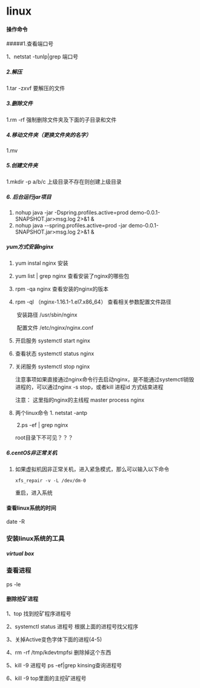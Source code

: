 # linux

#### 操作命令

#####1.查看端口号

1、netstat -tunlp|grep 端口号

##### 2.解压

1.tar -zxvf  要解压的文件

##### 3.删除文件

1.rm -rf  强制删除文件夹及下面的子目录和文件

##### 4.移动文件夹（更换文件夹的名字）

1.mv

##### 5.创建文件夹

1.mkdir -p a/b/c   上级目录不存在则创建上级目录

##### 6. 后台运行jar项目

1. nohup java -jar -Dspring.profiles.active=prod demo-0.0.1-SNAPSHOT.jar>msg.log 2>&1 & 
2. nohup java --spring.profiles.active=prod  -jar demo-0.0.1-SNAPSHOT.jar>msg.log 2>&1 & 



##### yum方式安装nginx

1. yum instal nginx   安装

2. yum list | grep nginx 查看安装了nginx的哪些包 

3. rpm -qa nginx  查看安装的nginx的版本

4. rpm -ql  （nginx-1.16.1-1.el7.x86_64） 查看相关参数配置文件路径

   ​	安装路径  /usr/sbin/nginx

   ​	配置文件 /etc/nginx/nginx.conf

5. 开启服务 systemctl  start nginx

6. 查看状态 systemctl status nginx

7. 关闭服务 systemctl stop nginx 

   注意事项如果直接通过nginx命令行去启动nginx，是不能通过systemctl销毁进程的，可以通过nginx -s stop，或者kill  进程id 方式结束进程

   注意： 这里指的nginx的主线程 master  process  nginx 

   

8. 两个linux命令 1. netstat  -antp

   ​				 2.ps   -ef | grep nginx	

   

   root目录下不可见？？？

   



##### 6.centOS非正常关机

1. 如果虚拟机因非正常关机，进入紧急模式，那么可以输入以下命令

   ```linux
   xfs_repair -v -L /dev/dm-0
   ```

   重启，进入系统



#### 查看linux系统的时间

date -R



### 安装linux系统的工具

##### virtual box



### 查看进程

ps -le



#### 删除挖矿进程

1、top   找到挖矿程序进程号

2、systemctl status 进程号         根据上面的进程号找父程序

3、关掉Active变色字体下面的进程(4-5)

4、rm -rf /tmp/kdevtmpfsi  删除掉这个东西

5、kill -9 进程号  ps -ef|grep kinsing查询进程号

6、kill -9 top里面的主挖矿进程号
